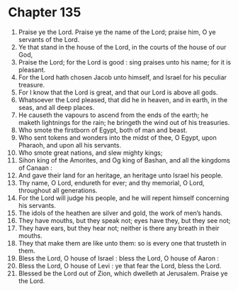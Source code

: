 # Chapter 135

1. Praise ye the Lord. Praise ye the name of the Lord; praise him, O ye servants of the Lord.
2. Ye that stand in the house of the Lord, in the courts of the house of our God,
3. Praise the Lord; for the Lord is good : sing praises unto his name; for it is pleasant.
4. For the Lord hath chosen Jacob unto himself, and Israel for his peculiar treasure.
5. For I know that the Lord is great, and that our Lord is above all gods.
6. Whatsoever the Lord pleased, that did he in heaven, and in earth, in the seas, and all deep places.
7. He causeth the vapours to ascend from the ends of the earth; he maketh lightnings for the rain; he bringeth the wind out of his treasuries.
8. Who smote the firstborn of Egypt, both of man and beast.
9. Who sent tokens and wonders into the midst of thee, O Egypt, upon Pharaoh, and upon all his servants.
10. Who smote great nations, and slew mighty kings;
11. Sihon king of the Amorites, and Og king of Bashan, and all the kingdoms of Canaan :
12. And gave their land for an heritage, an heritage unto Israel his people.
13. Thy name, O Lord, endureth for ever; and thy memorial, O Lord, throughout all generations.
14. For the Lord will judge his people, and he will repent himself concerning his servants.
15. The idols of the heathen are silver and gold, the work of men’s hands.
16. They have mouths, but they speak not; eyes have they, but they see not;
17. They have ears, but they hear not; neither is there any breath in their mouths.
18. They that make them are like unto them: so is every one that trusteth in them.
19. Bless the Lord, O house of Israel : bless the Lord, O house of Aaron :
20. Bless the Lord, O house of Levi : ye that fear the Lord, bless the Lord.
21. Blessed be the Lord out of Zion, which dwelleth at Jerusalem. Praise ye the Lord.

